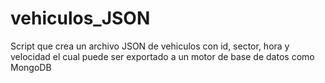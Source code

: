 # vehiculos_JSON
Script que crea un archivo JSON de vehiculos con id, sector, hora y velocidad el cual puede ser exportado a un motor de base de datos como MongoDB
